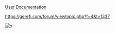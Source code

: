 

[User Documentation](https://github.com/gerefi/gerefi/wiki/GDI4)

https://gerefi.com/forum/viewtopic.php?f=4&t=1337


![x](https://github.com/gerefi/gerefi/wiki/Hardware/GDI/gerefi-gdi4-rev-a.jpg)
